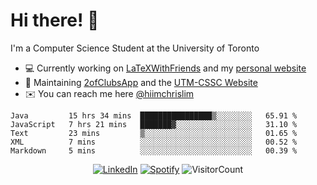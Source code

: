 # Hi there! 👋
I'm a Computer Science Student at the University of Toronto

- 💻 Currently working on [LaTeXWithFriends](https://github.com/LaTeXWithFriends) and my [personal website](https://github.com/hiimchrislim/website)
- 🔨 Maintaining [2ofClubsApp](https://github.com/2ofClubsApp) and the [UTM-CSSC Website](https://github.com/UTM-CSSC)
- ✉️ You can reach me here [@hiimchrislim](mailto:hello@hiimchrislim.co)

<!--START_SECTION:waka-->
```text
Java         15 hrs 34 mins  ████████████████▒░░░░░░░░   65.91 % 
JavaScript   7 hrs 21 mins   ███████▓░░░░░░░░░░░░░░░░░   31.10 % 
Text         23 mins         ▒░░░░░░░░░░░░░░░░░░░░░░░░   01.65 % 
XML          7 mins          ░░░░░░░░░░░░░░░░░░░░░░░░░   00.52 % 
Markdown     5 mins          ░░░░░░░░░░░░░░░░░░░░░░░░░   00.39 % 
```
<!--END_SECTION:waka-->

<div align="center">
<a href="https://www.linkedin.com/in/hiimchrislim" target="_blank"><img src="https://img.shields.io/badge/LinkedIn-%230077B5.svg?&style=flat-square&logo=linkedin&logoColor=white" alt="LinkedIn"></a>
<a href="https://open.spotify.com/user/hiimchrislim" target="_blank"><img src="https://img.shields.io/badge/Spotify-%231ED760.svg?&style=flat-square&logo=spotify&logoColor=white" alt="Spotify"></a>
<img src="https://visitor-badge.glitch.me/badge?page_id=hiimchrislim.visitor-badge" alt="VisitorCount">
</div>
